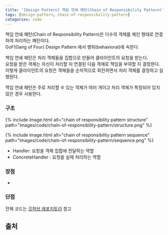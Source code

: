```yaml
---
title: '[Design Pattern] 책임 연쇄 패턴(Chain of Responsibility Pattern)'
tags: [design-pattern, chain-of-responsibility-pattern]
categories: code
---
```


책임 연쇄 패턴(Chain of Responsibility Pattern)은 다수의 객체를 체인 형태로 연결하여 처리하는 패턴이다.  
GoF(Gang of Four) Design Pattern 에서 행위(behavioral)에 속한다. 

<!--more-->

책임 연쇄 패턴은 처리 객체들을 집합으로 만들어 클라이언트의 요청을 받는다.  
요청을 받은 객체는 자신이 처리할 지 연결된 다음 객체로 책임을 부여할 지 결정한다.  
이렇게 클라이언트의 요청은 객체들을 순차적으로 회전하면서 처리 객체를 결정하고 실행된다.  

책임 연쇄 패턴은 주로 처리할 수 있는 객체가 여러 개이고 처리 객체가 특정되어 있지 않은 경우 사용한다.

### 구조 

{% include image.html alt="chain of responsibility pattern structure" path="images/code/chain-of-responsibility-pattern/structure.png" %}

{% include image.html alt="chain of responsibility pattern sequence" path="images/code/chain-of-responsibility-pattern/sequence.png" %}

- Handler: 요청을 객체 집합에 전달하는 역할
- ConcreteHandler : 요청을 실제 처리하는 역할


### 장점

-


### 단점




전체 코드는 [깃허브 레포지토리](https://github.com/devyonghee/design-pattern-java/tree/master/singleton) 참고


## 출처
